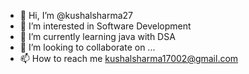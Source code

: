 - 👋 Hi, I’m @kushalsharma27
- 👀 I’m interested in Software Development
- 🌱 I’m currently learning java with DSA
- 💞️ I’m looking to collaborate on ...
- 📫 How to reach me kushalsharma17002@gmail.com

<!---
kushalsharma27/kushalsharma27 is a ✨ special ✨ repository because its `README.md` (this file) appears on your GitHub profile.
You can click the Preview link to take a look at your changes.
--->
